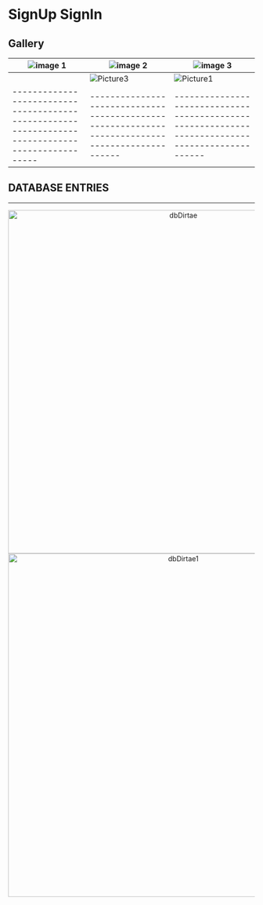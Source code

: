 # **SignUp SignIn**

## **Gallery**

| ![image 1](https://github.com/user-attachments/assets/eeceb1fb-ec29-44b3-8547-21d22e62cbcf) | ![image 2](https://github.com/user-attachments/assets/dea7beb5-c08e-402b-b26d-d3519648bf27) | ![image 3](https://github.com/user-attachments/assets/a7991973-e3b9-4c60-99dc-51f4ba5b1812) |
|------------------------------------------------------------------------------------------------|------------------------------------------------------------------------------------------------|------------------------------------------------------------------------------------------------|
| |![Picture3](https://github.com/user-attachments/assets/ade8afa4-1d79-4466-a854-a2fb9fa8ca8c) | ![Picture1](https://github.com/user-attachments/assets/a15744a7-04b1-4238-a2e2-44f831753ffd) | ![image 5](https://github.com/user-attachments/assets/3158926a-ee84-4a5e-8dcd-ef9aae9e7d16) |  |
|------------------------------------------------------------------------------------------------|------------------------------------------------------------------------------------------------|------------------------------------------------------------------------------------------------|
## **DATABASE ENTRIES**
---
<div align="center">
  <img src="https://github.com/user-attachments/assets/1d81fa72-440f-4c86-bdd8-b33bfbc28609" alt="dbDirtae" width="700">
  <br>
  <img src="https://github.com/user-attachments/assets/023de1b7-b270-4d39-9d50-f985dc2afb73" alt="dbDirtae1" width="700">
</div>
